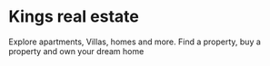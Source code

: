 # Kings real estate

Explore apartments, Villas, homes and more. Find a property, buy a property and own your dream home
